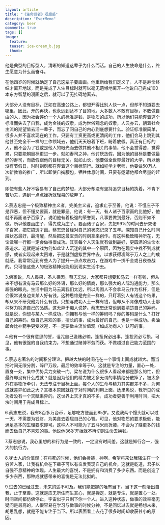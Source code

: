 ```yaml
---
layout: article
title: "《生命觉者》观后感"
description: "EverMemo"
category: beer
comments: true
tags: []
image:
  feature:
  teaser: ice-cream_b.jpg
  thumb:
---
```


他是典型的目标型人，清晰的知道这辈子为什么而活。自己的人生使命是什么，终生愿意为什么而奋斗。

在他四岁的时候就确定了自己这辈子要画画。他重新给我们定义了，人不是寿命终结才离开地球，而是完成了人生目标时就可以毫无遗憾地离开--他说自己完成100本东方智慧的漫画之后，就可以了无挂碍地离去。

大部分人没有目标，正如在高速公路上，都想开得比别人快一点，但却不知道要去哪里，因此，开的再快，也永远到达不了目的地。大多数人不敢有目标，不敢做自由的人，因为社会评价一个人的标准是钱，是物质的成功，所以他们只能奔着这个标准而失去了自我，成为金钱的奴隶，成为世俗观念的奴隶，人云亦云，朝着社会主流的期望值去活一辈子，而忘了问自己的内心到底想要什么。验证标准很简单，很多人并不喜欢现在的工作，只要有工资更高或更清闲的工作，他们会马上跳到其他甚至完全不一样的工作领域去，他们天天盼着下班，盼着放假。真正有目标的人，他不会为了钱或是他人的眼光而去做其他不相关的事情，他不会觉得苦，觉得累，只要能朝目标更进一步。就如寿司之神，他讨厌放假，因为他的目标是要做最好的寿司，而放假跟他的目标无关。就如山长，他要做全世界最好的大学，所以他没有节假日，时时刻刻都在奔着这个目标前行。就如程学才老师，他要做50万人次新教育的推广，所以即使自掏腰包，牺牲休息时间，只要有邀请他都会尽量的赶到。

即使有些人好不容易有了自己的梦想，大部分却没有坚持追求目标的执着，不肯下苦功夫，遇到一点点挫折就轻易的放弃了。


2.蔡志忠是一个极致精神主义者，完美主义者，追求止于至善。他说：不懂庄子不是罪恶，但不懂又要画，就是罪恶。他说：有一天，有人诸子百家画的比他好，他就不再画诸子百家了。说明他有着极强的荣誉观，凡事要做到最好，否则不如不做。所以他要画庄子，得先成为庄子。要画诸子百家，先把99%的时间去研究诸子百家，把它搞透才画。蔡志忠曾经对自己的状态记录了五年。深知自己什么时间段状态最好，最清醒，然后把这最宝贵的时刻拿来创作。有这种极致精神所在，无论做哪一行都一定会做得很成功。其实每个人天生就有做到最好，更圆满的生命本质追求。这就是游戏为何如此让人沉迷的其中一个原因，因为在现实中找不到成就感，或者实现起来太困难，于是就到虚拟世界中去，以求获得凌驾于万人之上的成就感。我常常见到有些人为了提升一点点攻击力，在游戏中一掷千金或日夜奋战的。只可惜这些人的极致精神没能用到现实生活中去。

 3.佛家说，凡人畏果，圣人畏因。蔡志忠说，大家都只想要和马云一样有钱，但从来不想有没有马云那么好的外语，那么好的情商，那么强大的人际沟通能力，那么超强的眼光。生活中因为马云离我们太远，所以周围人不会拿马云作为标杆，但是会很常说身边某某人好有钱。这种思维是完全一样的，只盯着别人有钱这个结果，却从来不研究他为什么有钱。只想与成功人士一样有钱，但却从不肯像成功人士那种努力锻造自己的品质。这无异于痴人说梦。蔡志忠还常谈到要清楚自己的筹码。就是说，你想与某人一样成功，你拥有与他一样的筹码吗？你的筹码是什么？打好自己的筹码，做自己喜欢的事，擅长的事，成为最好的自己，也是一种成功。卖油郎会比神箭手更受欢迎，不一定要做主流价值观（如成功商人）认可的事。

 4.他有一个很有意思的誓，诅咒自己逢赌必输，逢担保必出事，逢投资必亏损。可见，他有很强的自我约束力，不想通过赌博不劳而获。不做超过自己能力范围的事。

 5.蔡志忠著名的时间积分理论。把越大块的时间花在一个事情上面成就越大。而当把时间无限分割，碎尸万段，最后的效率等于0。这就是专注的力量，置心一处，置身一处，集中优势兵力突破一门。梁冬说为什么很多人看起来都是那么的忙，但最终却没有什么成就？就是因为他们的精力被太多无谓的事情给分散掉了，被太多外在事物所牵引，无法专注于目标上面。每个人的生命与精力其实都差不多，为何成就差异如此之大？其根本原因就在于对时间的利用上面。达里奥说，我所见的成功者没有一个天赋秉异的。这世界上天才真的不多，成功者更善于利用时间，把大块时间用于完成目标上。

 6.蔡志忠说，我有8百多万台币，足够吃方便面到85岁。又说我两个馒头就可以过一天，不需要为钱财，为美食去委屈自己的心智。可见，他对物质的要求极低，能满足基本的生理要求即可。这种人不可能为了五斗米而折腰，不会为了赚更多的钱而去做自己不喜欢的事。他说他36岁开始就不再切割生命去换钱。

 7.蔡志忠说，我心里想的和行为是一致的，一定没有时间差。这就是知行合一，强大的执行力。

 8.犹太人的价值观：在将死的时候，他们会祈祷，神啊，希望将来让我降生在一个穷苦人家，让我有机会在下辈子可以有奋发表现自己的机会。这就是乾道，君子以自强不息精神的体现。人生最大的喜悦，不是拥有和消费了多少东西。而是创造了多少东西，那种成就感带来的喜悦是无法比拟的。

 9.过去的已经过去，未来的遥不可及。我们能把握的唯有当下。当下这一刻活出自我，止于至善。这就是应无所住而生其心，就是禅定，就是专注，就是置心一处。时间空间都仿佛停止，宇宙似乎只剩下你一个人。进入这种状态，做事的效率毫无疑问是最高的。人很容易在学习与做事的时候分神，不是回忆过去就是畅想未来，胡思乱想，就是不能专注于当下。所以表面看上去花了很多时间却收获甚小的原因。
